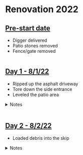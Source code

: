 # Renovation 2022

## [Pre-start date](./log/000.md)

- Digger delivered
- Patio stones removed
- Fence/gate removed

<img src="https://lh3.googleusercontent.com/qGyuQcij0GfXAmoOZcVvYBS6D36IXTb1c2k5LZBxkfOonsOCcheup6KSifEESKiQq-ePcsI8FMhtO6a1W2AozkRoSnkCb8oL1xnRnqLK8AfYQ39n9gSFMXAZxhthLRXFTBFTp1NE33hTrA6T7J7mq231Y85Jqhf2aRsFrrehrOeWbQbMadJm1-LoUULz8qSxYirucNgXMRcgz1hEBr4URq6_UkdvCkYkMXZoJNr2zK3kSsk7fplMbgEaxOkmfK8fYfp9TP2omxoQRJrkcgiU7To-6IfJ2Mu3QAQIPwqYgTYh7H55eqzTfFl3YXwcc0fuok_lC1oT2qmpJHy5drPgEE2gh5yok73Xiuo_FNfzJ2Jaa5GboJLtEAVyLuIS9gZDPTvPVVZltytTBLZ1Hf0XGR2RXpoMXJ3LDIXEG_B4KwwhfhGZUN1MPRzbvAy_zm-TRMhA6oEO6S7Bhh8urUGpFTlBQNWEhIoTzG5nY2BuOQPiKPxwu2iG6KxJ2Gy19pvY3GkfDbvpM17p36NkqqKMuGNB37xh8nRJV2L2b1HJli387PIgdYlXH6FOMzt5l1GEOx3uKKNUaJ193aJ87l7eCV2lXG1eP8JyfHESrPwMNHlaAQhPd3FIJmpmW_fSeEvwnDURS8Qdsadb5GFAB1PJmpNJ9XbMQb1-f_xQQS-S5z9Z0ImFQHJo7n1hyxld1H8OgCF5LzmR7GxENeamai0puxH9nIt_uz6IsaueigMWiBnMtN-zHs6OKUjw4nDXgug=w2160-h1216-no?authuser=0" alt="" loading="lazy"/>

## [Day 1 - 8/1/22](./log/001.md)

- Ripped up the asphalt driveway
- Tore down the side entrance
- Leveled the patio area

<details>
<summary>Notes</summary>
They ripped up the asphalt on the driveway, tore down the side entrance steps, and leveled the area that used to be the backyard patio. Big piles of debris; a mountain of broken earth & rocks are left to be scooped up.
</details>

<img src="https://lh3.googleusercontent.com/hhlcLdZZlTBIcKM2pd0B8RcH2e8oVGoAvEw434H7W_neMp3SGHIE-VJg5wNbIRtzYWRBcweaaSMmUO2L71Mnv3zyy9r6t08xRt5JGwvkl88q8I4Y1oo2QM5aa8aDsNkcbCh1cWWCEF_DH32zobvMx2giWAQMdjBQfkt00LVJXY3t2imf9rGFKauRiO90jcPoiB5NlZuQLw3LnES5XKX8er5mkyoGLfgIi-LuJML72XdJREQm5dAsDrlaPWzIJWhTv2Y2UZak4hYV_linU2p8e_GQOq98Bp7Hcc6chX45WRDPUJ3DHd8zk4qJXss7A4Zd6ge0hQPcwCjBRT16nZRlRQ3m0V0upueFxFnG4zHtBMkhDGZ4I5LPVaKaYzqrZNFhHwtqrsmyE_CVJkuYTUJ4vsnfgP8nHpf8JZGj6A9cL4XxZTks-98X9_-KVrTf2neKGVgPySeDsagYz6q3yxGoxRg8-G5aP6XcxVJA99by15OcZo0L9WQqVzRMVXMeT6CFLqqhFdFNtpz9Armz9RpXyb1Pu9r-fbsazwJJ848p6mggi24cRcxQlc4PGTi21VqDCSmf2H4_6QsONWYAaa22VGBTDygW5GwSTE9jvz4FGIqXgm0UKa7dWqTOg_9LV5V4eS4RSsE_vJijoZVl95zkM7tiSJn789Nwv0nlUUirXeQuQWifFx68Ne9qvFvrikIpsvFowtfZfnEE0kwLxtYdCAjPG09V1RFXz8lE4kX-Vxy7RCT7KiSxpnsP2CTeuOQ=w2160-h1216-no?authuser=0" alt="" loading="lazy"/>
<img src="https://lh3.googleusercontent.com/qRdidvSij9IGfnuQiqgJVmuLnh9Fs6Ltm0BNeSgwbk-xihdn0aphTOMK5W4tJxyOWkZ8-i-46tCAHC0A9o8tr8bhuFgpXvTyiPiZBjpuljV597e3rau9Jkgek55d-GvQCvX-G7SJXtCIDeJPADByrtDYqk6r4Uzcy2yfUsfyCTfJdQiQ6nV3YY5vqG5PGZijb-ddTWbhXaAvS3rWnxNrKTntEoVKfiPG5Qt1HVH1YMg9Xwn635pbCD-eLSA_MMMpeRT7dyUdfp1GfaVbIpEGaEy-0t63FLNv7G6QSdW6PlQV6bu9iteBuj2duxBoRRk20VkIAHij2Ob5VPk-seOh2ZQ-OiKeMGbwc1uDXBvEcF9L8OfvxgC1mq1f2HC2cG4Dpg-piGHxpK2vE6diG-NtiRvRDZb5q-q5sRBOoRI-ccYnNo8p2W4lfK_Htvkteax56Mcswq0sdsIC_SbtdW1NHsYJOWPvVzFmoh6RfiBSQByZgMHoG-wWkvuI0gfCK-NlnU3WomsgfprXAwqUFA27zPS5rRkZcD-n0ijdBg7GHFXp3EHO07ppMZvV8BOuJFkpUDI0s_gMbYuI1slPrMtmaDXzusudLmGwkzoWvBbkx1ORQUZJtRsAI-e5TniKZmaod-PWXE8yD7sc5sWFeXUTPmuVGjwddLYV6c21ht3slpnz6d1qlNMUBelpMARnvTs4cIoYtCg17MOKrq22hP_slZHJcMT8A1VgT7qz-DFq8msog7oMHUEgjZu75rJExG8=w2160-h1216-no?authuser=0" alt="" loading="lazy"/>

## [Day 2 - 8/2/22](./log/002.md)

- Loaded debris into the skip

<details>
<summary>Notes</summary>
Using the digger, they scoop the asphalt debris into a large dump that was delivered at 8am. There's a lot of dust and we're sneezing.
</details>

